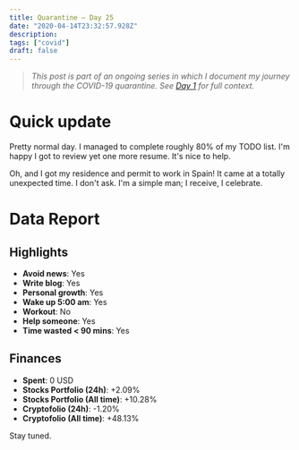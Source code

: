 ```yaml
---
title: Quarantine — Day 25
date: "2020-04-14T23:32:57.928Z"
description: 
tags: ["covid"]
draft: false
---
```


> *This post is part of an ongoing series in which I document my journey through the COVID-19 quarantine. See [Day 1](/quarantine-day-1) for full context.*

<div class="divider"></div>

# Quick update

Pretty normal day. I managed to complete roughly 80% of my TODO list. I'm happy I got to review yet one more resume. It's nice to help.

Oh, and I got my residence and permit to work in Spain! It came at a totally unexpected time. I don't ask. I'm a simple man; I receive, I celebrate.

<div class="divider"></div>

# Data Report

## Highlights

* **Avoid news**: Yes
* **Write blog**: Yes
* **Personal growth**: Yes
* **Wake up 5:00 am**: Yes
* **Workout**: No
* **Help someone**: Yes
* **Time wasted < 90 mins**: Yes

## Finances

* **Spent**: 0 USD
* **Stocks Portfolio (24h)**: +2.09%
* **Stocks Portfolio (All time)**: +10.28%
* **Cryptofolio (24h)**: -1.20%
* **Cryptofolio (All time)**: +48.13%

<div class="divider"></div>

Stay tuned.
